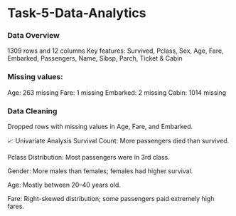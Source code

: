 # Task-5-Data-Analytics
### Data Overview
1309 rows and 12 columns
Key features: Survived, Pclass, Sex, Age, Fare, Embarked, Passengers, Name, Sibsp, Parch, Ticket & Cabin
### Missing values:
Age: 263 missing
Fare: 1 missing
Embarked: 2 missing
Cabin: 1014 missing

### Data Cleaning
Dropped rows with missing values in Age, Fare, and Embarked.

📈 Univariate Analysis
Survival Count: More passengers died than survived.

Pclass Distribution: Most passengers were in 3rd class.

Gender: More males than females; females had higher survival.

Age: Mostly between 20–40 years old.

Fare: Right-skewed distribution; some passengers paid extremely high fares.
